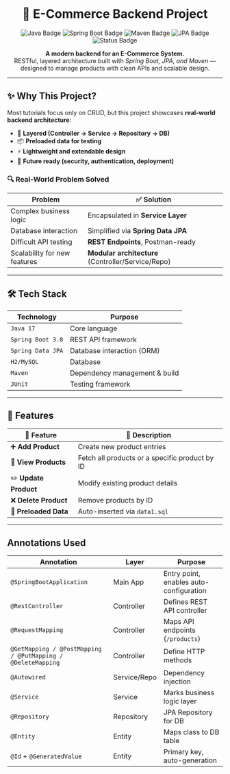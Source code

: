 <h1 align="center">🛒 E-Commerce Backend Project</h1>

<p align="center">
  <img src="https://img.shields.io/badge/Java-17-orange?style=for-the-badge&logo=java&logoColor=white" alt="Java Badge" />
  <img src="https://img.shields.io/badge/SpringBoot-3.0-brightgreen?style=for-the-badge&logo=spring&logoColor=white" alt="Spring Boot Badge" />
  <img src="https://img.shields.io/badge/Maven-Build-red?style=for-the-badge&logo=apachemaven&logoColor=white" alt="Maven Badge" />
  <img src="https://img.shields.io/badge/JPA-Spring_Data-blue?style=for-the-badge&logo=hibernate&logoColor=white" alt="JPA Badge" />
  <img src="https://img.shields.io/badge/Status-Completed-success?style=for-the-badge" alt="Status Badge" />
</p>

<p align="center">
  <b>A modern backend for an E-Commerce System.</b><br>
  RESTful, layered architecture built with <i>Spring Boot, JPA, and Maven</i> — designed to manage products with clean APIs and scalable design.
</p>

---

## ✨ Why This Project?

Most tutorials focus only on CRUD, but this project showcases **real-world backend architecture**:  
- 🚀 **Layered (Controller → Service → Repository → DB)**  
- 📦 **Preloaded data for testing**  
- ⚡ **Lightweight and extendable design**  
- 🌱 **Future ready (security, authentication, deployment)**  

### 🔍 Real-World Problem Solved

| Problem                          | ✅ Solution                                              |
| -------------------------------- | ------------------------------------------------------- |
| Complex business logic           | Encapsulated in **Service Layer**                      |
| Database interaction             | Simplified via **Spring Data JPA**                     |
| Difficult API testing            | **REST Endpoints**, Postman-ready                      |
| Scalability for new features     | **Modular architecture** (Controller/Service/Repo)     |

---

## 🛠️ Tech Stack

| Technology        | Purpose                          |
| ----------------- | -------------------------------- |
| `Java 17`         | Core language                   |
| `Spring Boot 3.0` | REST API framework              |
| `Spring Data JPA` | Database interaction (ORM)      |
| `H2/MySQL`        | Database                        |
| `Maven`           | Dependency management & build   |
| `JUnit`           | Testing framework               |

---

## 🎯 Features

| 🔧 Feature               | 💬 Description                                   |
| ------------------------ | ----------------------------------------------- |
| ➕ **Add Product**        | Create new product entries                      |
| 📖 **View Products**      | Fetch all products or a specific product by ID  |
| ✏️ **Update Product**     | Modify existing product details                 |
| ❌ **Delete Product**     | Remove products by ID                           |
| 📂 **Preloaded Data**     | Auto-inserted via `data1.sql`                   |

---




## Annotations Used



| Annotation                                                  | Layer        | Purpose                                 |
| ----------------------------------------------------------- | ------------ | --------------------------------------- |
| `@SpringBootApplication`                                    | Main App     | Entry point, enables auto-configuration |
| `@RestController`                                           | Controller   | Defines REST API controller             |
| `@RequestMapping`                                           | Controller   | Maps API endpoints (`/products`)        |
| `@GetMapping / @PostMapping / @PutMapping / @DeleteMapping` | Controller   | Define HTTP methods                     |
| `@Autowired`                                                | Service/Repo | Dependency injection                    |
| `@Service`                                                  | Service      | Marks business logic layer              |
| `@Repository`                                               | Repository   | JPA Repository for DB                   |
| `@Entity`                                                   | Entity       | Maps class to DB table                  |
| `@Id` + `@GeneratedValue`                                   | Entity       | Primary key, auto-generation            |



